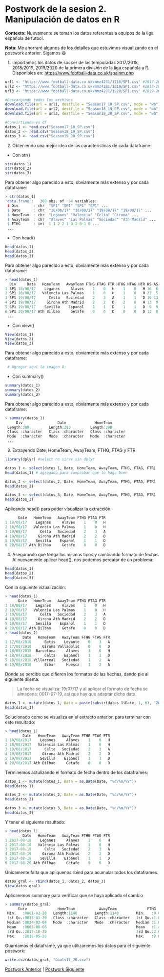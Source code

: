 # Postwork de la sesion 2. Manipulación de datos en R

**Contexto:** Nuevamente se toman los datos referentes a equipos de la liga española de futbol.

**Nota:** Me ahorraré algunos de los detalles que estuvimos visualizando en el postwork anterior. Sigamos :smile:

1. Importamos los datos de soccer de las temporadas 2017/2018, 2018/2019, 2019/2020 de la primera división de la liga española a R. Disponibles en: https://www.football-data.co.uk/spainm.php
```r
url1 <- "https://www.football-data.co.uk/mmz4281/1718/SP1.csv" #2017-2018
url2 <- "https://www.football-data.co.uk/mmz4281/1819/SP1.csv" #2018-2019
url3 <- "https://www.football-data.co.uk/mmz4281/1920/SP1.csv" #2019-2020

#Descargando todos los archivos
download.file(url = url1, destfile = "Season17_18_SP.csv", mode = "wb")
download.file(url = url2, destfile = "Season18_19_SP.csv", mode = "wb")
download.file(url = url3, destfile = "Season19_20_SP.csv", mode = "wb")

#Convirtiendo en df
datos_1 <- read.csv("Season17_18_SP.csv")
datos_2 <- read.csv("Season18_19_SP.csv")
datos_3 <- read.csv("Season19_20_SP.csv")
```
2. Obteniendo una mejor idea de las características de cada dataframe:
- Con str()
```r
str(datos_1)
str(datos_2)
str(datos_3)
```
Para obtener algo parecido a esto, obviamente más extenso y por cada dataframe:
```r
> str(datos_1)
'data.frame':	380 obs. of  64 variables:
 $ Div       : chr  "SP1" "SP1" "SP1" "SP1" ...
 $ Date      : chr  "18/08/17" "18/08/17" "19/08/17" "19/08/17" ...
 $ HomeTeam  : chr  "Leganes" "Valencia" "Celta" "Girona" ...
 $ AwayTeam  : chr  "Alaves" "Las Palmas" "Sociedad" "Ath Madrid" ...
 $ FTHG      : int  1 1 2 2 1 0 2 0 1 0 ...
 ...
```
- Con head()
```r
head(datos_1)
head(datos_2)
head(datos_3)
```
Para obtener algo parecido a esto, obviamente más extenso y por cada dataframe:
```r
> head(datos_1)
  Div     Date   HomeTeam   AwayTeam FTHG FTAG FTR HTHG HTAG HTR HS AS HST
1 SP1 18/08/17    Leganes     Alaves    1    0   H    1    0   H 16  6   9
2 SP1 18/08/17   Valencia Las Palmas    1    0   H    1    0   H 22  5   6
3 SP1 19/08/17      Celta   Sociedad    2    3   A    1    1   D 16 13   5
4 SP1 19/08/17     Girona Ath Madrid    2    2   D    2    0   H 13  9   6
5 SP1 19/08/17    Sevilla    Espanol    1    1   D    1    1   D  9  9   4
6 SP1 20/08/17 Ath Bilbao     Getafe    0    0   D    0    0   D 12  8   2
 ...
```
- Con view()
```r
View(datos_1)
View(datos_2)
View(datos_3)
```
Para obtener algo parecido a esto, obviamente más extenso y por cada dataframe:
```r
 # Agregar aquí la imagen D:
```
- Con summary()
```r
summary(datos_1)
summary(datos_2)
summary(datos_3)
```
Para obtener algo parecido a esto, obviamente más extenso y por cada dataframe:
```r
> summary(datos_1)
     Div                Date             HomeTeam        
 Length:380         Length:380         Length:380        
 Class :character   Class :character   Class :character  
 Mode  :character   Mode  :character   Mode  :character  
 ...
```

3. Extrayendo Date, HomeTeam, AwayTeam, FTHG, FTAG y FTR
```r
library(dplyr) #select no sirve sin dplyr

datos_1 <- select(datos_1, Date, HomeTeam, AwayTeam, FTHG, FTAG, FTR)
head(datos_1) # agregado para comprobar que lo haga bien

datos_2 <- select(datos_2, Date, HomeTeam, AwayTeam, FTHG, FTAG, FTR)
head(datos_2)

datos_3 <- select(datos_3, Date, HomeTeam, AwayTeam, FTHG, FTAG, FTR)
head(datos_3)
```
Aplicando head() para poder visualizar la extracción
```r
      Date   HomeTeam   AwayTeam FTHG FTAG FTR
1 18/08/17    Leganes     Alaves    1    0   H
2 18/08/17   Valencia Las Palmas    1    0   H
3 19/08/17      Celta   Sociedad    2    3   A
4 19/08/17     Girona Ath Madrid    2    2   D
5 19/08/17    Sevilla    Espanol    1    1   D
6 20/08/17 Ath Bilbao     Getafe    0    0   D
```
4. Asegurando que tenga los mismos tipos y cambiando formato de fechas
Al nuevamente aplicar head(), nos podemos percatar de un problema:
```r
head(datos_1)
head(datos_2)
head(datos_3)
```
Con la siguiente vizualización:
```r
> head(datos_1)
      Date   HomeTeam   AwayTeam FTHG FTAG FTR
1 18/08/17    Leganes     Alaves    1    0   H
2 18/08/17   Valencia Las Palmas    1    0   H
3 19/08/17      Celta   Sociedad    2    3   A
4 19/08/17     Girona Ath Madrid    2    2   D
5 19/08/17    Sevilla    Espanol    1    1   D
6 20/08/17 Ath Bilbao     Getafe    0    0   D
> head(datos_2)
        Date   HomeTeam   AwayTeam FTHG FTAG FTR
1 17/08/2018      Betis    Levante    0    3   A
2 17/08/2018     Girona Valladolid    0    0   D
3 18/08/2018  Barcelona     Alaves    3    0   H
4 18/08/2018      Celta    Espanol    1    1   D
5 18/08/2018 Villarreal   Sociedad    1    2   A
6 19/08/2018      Eibar     Huesca    1    2   A
```
Donde se percibe que difieren los formatos de las hechas, dando pie al siguiente dilema:
> La fecha se visualiza: 19/07/17 y al aplicar el formato de fecha se almacena: 0017-07-19, así que hay que adaptar dicho dato.
```r
datos_1 <- mutate(datos_1, Date = paste(substr(datos_1$Date, 1, 6), "20", sep = "", substr(datos_1$Date, 7, nchar(datos_1$Date))))
head(datos_1)
```
Solucionado como se visualiza en el extracto anterior, para terminar con este resultado:
```r
> head(datos_1)
        Date   HomeTeam   AwayTeam FTHG FTAG FTR
1 18/08/2017    Leganes     Alaves    1    0   H
2 18/08/2017   Valencia Las Palmas    1    0   H
3 19/08/2017      Celta   Sociedad    2    3   A
4 19/08/2017     Girona Ath Madrid    2    2   D
5 19/08/2017    Sevilla    Espanol    1    1   D
6 20/08/2017 Ath Bilbao     Getafe    0    0   D
```
Terminemos actulizando el formato de fecha dentro de los dataframes:
```r
datos_1 <- mutate(datos_1, Date = as.Date(Date, "%d/%m/%Y"))
head(datos_1)

datos_2 <- mutate(datos_2, Date = as.Date(Date, "%d/%m/%Y"))
head(datos_2)

datos_3 <- mutate(datos_3, Date = as.Date(Date, "%d/%m/%Y"))
head(datos_3)
```
Y tener el siguiente resultado:
```r
> head(datos_1)
        Date   HomeTeam   AwayTeam FTHG FTAG FTR
1 2017-08-18    Leganes     Alaves    1    0   H
2 2017-08-18   Valencia Las Palmas    1    0   H
3 2017-08-19      Celta   Sociedad    2    3   A
4 2017-08-19     Girona Ath Madrid    2    2   D
5 2017-08-19    Sevilla    Espanol    1    1   D
6 2017-08-20 Ath Bilbao     Getafe    0    0   D
```
Únicamente falta que apliquenos rbind para acumular todos los dataframes.
```r
datos_gral <- rbind(datos_1, datos_2, datos_3)
View(datos_gral)
```
Aplicaremos summary para verificar que se haya aplicado el cambio
```r
> summary(datos_gral)
      Date              HomeTeam           AwayTeam              FTHG            FTAG           FTR           
 Min.   :0001-02-20   Length:1140        Length:1140        Min.   :0.000   Min.   :0.000   Length:1140       
 1st Qu.:0013-01-20   Class :character   Class :character   1st Qu.:1.000   1st Qu.:0.000   Class :character  
 Median :0024-02-04   Mode  :character   Mode  :character   Median :1.000   Median :1.000   Mode  :character  
 Mean   :0683-08-06                                         Mean   :1.479   Mean   :1.108                     
 3rd Qu.:2017-10-29                                         3rd Qu.:2.000   3rd Qu.:2.000                     
 Max.   :2018-05-20                                         Max.   :8.000   Max.   :6.000                     
```

Guardamos el dataframe, ya que utilizaremos los datos para el siguiente postwork:
```r
write.csv(datos_gral, "Goals17_20.csv")
```

[Postwork Anterior](https://github.com/CrisTafRos/BEDU_R/tree/main/Postwork%201) | [Postwork Siguiente](https://github.com/CrisTafRos/BEDU_R/tree/main/Postwork%203) 
